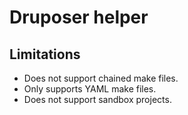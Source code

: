# Druposer helper

## Limitations

- Does not support chained make files.
- Only supports YAML make files.
- Does not support sandbox projects.
